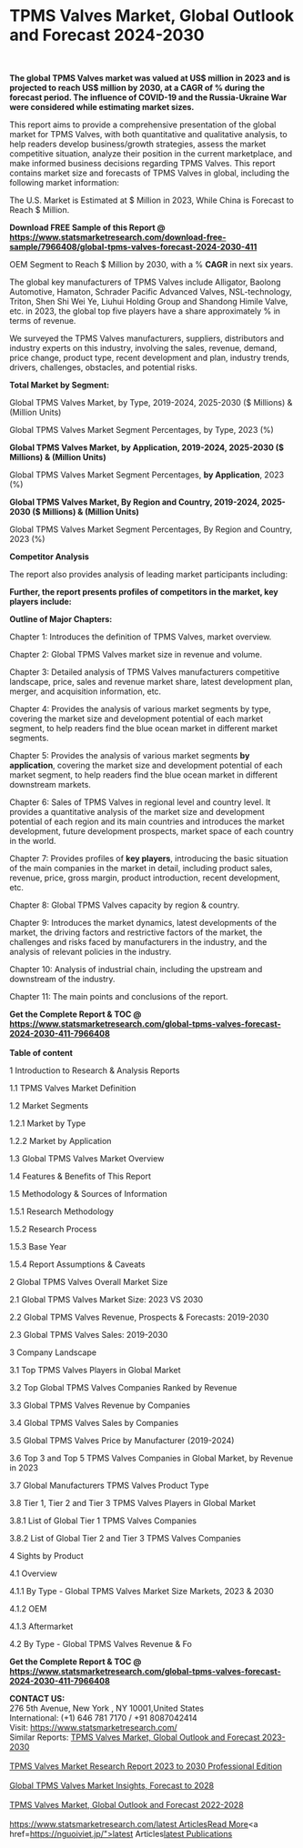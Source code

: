 <h1>TPMS Valves Market, Global Outlook and Forecast 2024-2030</h1><br/><p><strong>The global TPMS Valves market was valued at US$ million in 2023 and is projected to reach US$ million by 2030, at a <strong>CAGR</strong> of % during the forecast period. The influence of COVID-19 and the Russia-Ukraine War were considered while estimating market sizes.</strong></p><p>This report aims to provide a comprehensive presentation of the global market for TPMS Valves, with both quantitative and qualitative analysis, to help readers develop business/growth strategies, assess the market competitive situation, analyze their position in the current marketplace, and make informed business decisions regarding TPMS Valves. This report contains market size and forecasts of TPMS Valves in global, including the following market information:</p><p>The U.S. Market is Estimated at $ Million in 2023, While China is Forecast to Reach $ Million.</p><p><strong>Download FREE Sample of this Report @ <a href="https://www.statsmarketresearch.com/download-free-sample/7966408/global-tpms-valves-forecast-2024-2030-411">https://www.statsmarketresearch.com/download-free-sample/7966408/global-tpms-valves-forecast-2024-2030-411</a></strong></p><p>OEM Segment to Reach $ Million by 2030, with a % <strong>CAGR</strong> in next six years.</p><p>The global key manufacturers of TPMS Valves include Alligator, Baolong Automotive, Hamaton, Schrader Pacific Advanced Valves, NSL-technology, Triton, Shen Shi Wei Ye, Liuhui Holding Group and Shandong Himile Valve, etc. in 2023, the global top five players have a share approximately % in terms of revenue.</p><p>We surveyed the TPMS Valves manufacturers, suppliers, distributors and industry experts on this industry, involving the sales, revenue, demand, price change, product type, recent development and plan, industry trends, drivers, challenges, obstacles, and potential risks.</p><p><strong>Total Market by Segment:</strong></p><p>Global TPMS Valves Market, by Type, 2019-2024, 2025-2030 ($ Millions) & (Million Units)</p><p>Global TPMS Valves Market Segment Percentages, by Type, 2023 (%)</p><p><strong>Global TPMS Valves Market, <strong>by Application</strong>, 2019-2024, 2025-2030 ($ Millions) & (Million Units)</strong></p><p>Global TPMS Valves Market Segment Percentages, <strong>by Application</strong>, 2023 (%)</p><p><strong>Global TPMS Valves Market, By Region and Country, 2019-2024, 2025-2030 ($ Millions) & (Million Units)</strong></p><p>Global TPMS Valves Market Segment Percentages, By Region and Country, 2023 (%)</p><p><strong>Competitor Analysis</strong></p><p>The report also provides analysis of leading market participants including:</p><p><strong>Further, the report presents profiles of competitors in the market, <strong>key players</strong> include:</strong></p><p><strong>Outline of Major Chapters:</strong></p><p>Chapter 1: Introduces the definition of TPMS Valves, market overview.</p><p>Chapter 2: Global TPMS Valves market size in revenue and volume.</p><p>Chapter 3: Detailed analysis of TPMS Valves manufacturers competitive landscape, price, sales and revenue market share, latest development plan, merger, and acquisition information, etc.</p><p>Chapter 4: Provides the analysis of various market segments by type, covering the market size and development potential of each market segment, to help readers find the blue ocean market in different market segments.</p><p>Chapter 5: Provides the analysis of various market segments <strong>by application</strong>, covering the market size and development potential of each market segment, to help readers find the blue ocean market in different downstream markets.</p><p>Chapter 6: Sales of TPMS Valves in regional level and country level. It provides a quantitative analysis of the market size and development potential of each region and its main countries and introduces the market development, future development prospects, market space of each country in the world.</p><p>Chapter 7: Provides profiles of <strong>key players</strong>, introducing the basic situation of the main companies in the market in detail, including product sales, revenue, price, gross margin, product introduction, recent development, etc.</p><p>Chapter 8: Global TPMS Valves capacity by region & country.</p><p>Chapter 9: Introduces the market dynamics, latest developments of the market, the driving factors and restrictive factors of the market, the challenges and risks faced by manufacturers in the industry, and the analysis of relevant policies in the industry.</p><p>Chapter 10: Analysis of industrial chain, including the upstream and downstream of the industry.</p><p>Chapter 11: The main points and conclusions of the report.</p><div><b>Get the Complete Report & TOC @ <a href="https://www.statsmarketresearch.com/global-tpms-valves-forecast-2024-2030-411-7966408">https://www.statsmarketresearch.com/global-tpms-valves-forecast-2024-2030-411-7966408</a></b></div><br><b>Table of content</b><p>1 Introduction to Research & Analysis Reports<br />
 
  1.1 TPMS Valves Market Definition<br />
 
  1.2 Market Segments<br />
 
  1.2.1 Market by Type<br />
 
  1.2.2 Market by Application<br />
 
  1.3 Global TPMS Valves Market Overview<br />
 
  1.4 Features & Benefits of This Report<br />
 
  1.5 Methodology & Sources of Information<br />
 
  1.5.1 Research Methodology<br />
 
  1.5.2 Research Process<br />
 
  1.5.3 Base Year<br />
 
  1.5.4 Report Assumptions & Caveats<br />
 
 2 Global TPMS Valves Overall Market Size<br />
 
  2.1 Global TPMS Valves Market Size: 2023 VS 2030<br />
 
  2.2 Global TPMS Valves Revenue, Prospects & Forecasts: 2019-2030<br />
 
  2.3 Global TPMS Valves Sales: 2019-2030<br />
 
 3 Company Landscape<br />
 
  3.1 Top TPMS Valves Players in Global Market<br />
 
  3.2 Top Global TPMS Valves Companies Ranked by Revenue<br />
 
  3.3 Global TPMS Valves Revenue by Companies<br />
 
  3.4 Global TPMS Valves Sales by Companies<br />
 
  3.5 Global TPMS Valves Price by Manufacturer (2019-2024)<br />
 
  3.6 Top 3 and Top 5 TPMS Valves Companies in Global Market, by Revenue in 2023<br />
 
  3.7 Global Manufacturers TPMS Valves Product Type<br />
 
  3.8 Tier 1, Tier 2 and Tier 3 TPMS Valves Players in Global Market<br />
 
  3.8.1 List of Global Tier 1 TPMS Valves Companies<br />
 
  3.8.2 List of Global Tier 2 and Tier 3 TPMS Valves Companies<br />
 
 4 Sights by Product<br />
 
  4.1 Overview<br />
 
  4.1.1 By Type - Global TPMS Valves Market Size Markets, 2023 & 2030<br />
 
  4.1.2 OEM<br />
 
  4.1.3 Aftermarket<br />
 
  4.2 By Type - Global TPMS Valves Revenue & Fo<br><div><b>Get the Complete Report & TOC @ <a href="https://www.statsmarketresearch.com/global-tpms-valves-forecast-2024-2030-411-7966408">https://www.statsmarketresearch.com/global-tpms-valves-forecast-2024-2030-411-7966408</a></b></div></p> <b>CONTACT US:</b><br>276 5th Avenue, New York , NY 10001,United States<br>International: (+1) 646 781 7170 / +91 8087042414<br>Visit: <a href="https://www.statsmarketresearch.com/">https://www.statsmarketresearch.com/</a><br>Similar Reports: <a href="https://www.statsmarketresearch.com/global-tpms-valves-forecast-2024-2030-411-7966408">TPMS Valves Market, Global Outlook and Forecast 2023-2030</a><br/><br/><a href="https://www.statsmarketresearch.com/global-tpms-valves-forecast-2024-2030-411-7966408">TPMS Valves Market Research Report 2023 to 2030 Professional Edition</a><br/><br/><a href="https://www.statsmarketresearch.com/global-tpms-valves-forecast-2024-2030-411-7966408">Global TPMS Valves Market Insights, Forecast to 2028</a><br/><br/><a href="https://www.statsmarketresearch.com/global-tpms-valves-forecast-2024-2030-411-7966408">TPMS Valves Market, Global Outlook and Forecast 2022-2028</a><br/><br/><a href="https://gyeongbokgung.com">https://www.statsmarketresearch.com/</a><a href="https://hallyeomaritime.com">latest Articles</a><a href="https://jingwansa.com">Read More</a><a href=https://nguoiviet.jp/">latest Articles</a><a href="https://www.intelmarketresearch.com/">latest Publications</a>